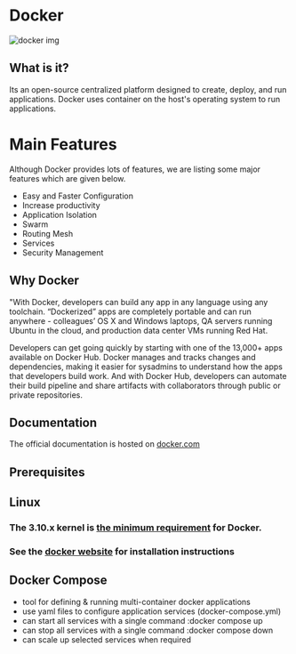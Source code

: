 # Docker
![docker img](https://github.com/SaiCharan-ABNTech/Docker/assets/154917195/6a4e2f7a-4444-43a6-a95a-055dcde4ff00)

## What is it?
Its an open-source centralized platform designed to create, deploy, and run    applications. Docker uses container on the host's operating system to run applications.

# Main Features
Although Docker provides lots of features, we are listing some major features which are given below.

* Easy and Faster Configuration
* Increase productivity
* Application Isolation
* Swarm
* Routing Mesh
* Services
* Security Management
## Why Docker
"With Docker, developers can build any app in any language using any toolchain. “Dockerized” apps are completely portable and can run anywhere - colleagues’ OS X and Windows laptops, QA servers running Ubuntu in the cloud, and production data center VMs running Red Hat.

Developers can get going quickly by starting with one of the 13,000+ apps available on Docker Hub. Docker manages and tracks changes and dependencies, making it easier for sysadmins to understand how the apps that developers build work. And with Docker Hub, developers can automate their build pipeline and share artifacts with collaborators through public or private repositories.

  ## Documentation
  The official documentation is hosted on [docker.com](https://docs.docker.com/)
  ## Prerequisites
  ## Linux
  ### The 3.10.x kernel is [the minimum requirement](https://docs.docker.com/engine/install/binaries/#check-kernel-dependencies) for Docker.
  ### See the [docker website](https://docs.docker.com/build/) for installation instructions 
  ## Docker Compose
  * tool for defining & running multi-container docker applications
  * use yaml files to configure application services (docker-compose.yml)
  * can start all services with a single command :docker compose up
  * can stop all services with a single command :docker compose down
  * can scale up selected services when required
  
